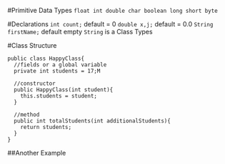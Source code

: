 #Primitive Data Types
`float
int
double
char
boolean
long
short
byte`

#Declarations
`int count;` default = 0
`double x,j;` default = 0.0
`String firstName;` default empty
`String` is a Class Types

#Class Structure
````
public class HappyClass{
  //fields or a global variable
  private int students = 17;M

  //constructor
  public HappyClass(int student){
    this.students = student;
  }

  //method
  public int totalStudents(int additionalStudents){
    return students;
  }
}
  ````
##Another Example
